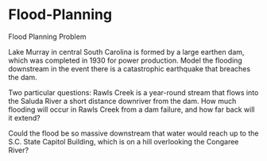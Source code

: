 # Flood-Planning
Flood Planning
Problem	 
 	
Lake Murray in central South Carolina is formed by a large earthen dam, which was completed in 1930 for power production. Model the flooding downstream in the event there is a catastrophic earthquake that breaches the dam. 

Two particular questions: 
Rawls Creek is a year-round stream that flows into the Saluda River a short distance downriver from the dam. How much flooding will occur in Rawls Creek from a dam failure, and how far back will it extend? 

Could the flood be so massive downstream that water would reach up to the S.C. State Capitol Building, which is on a hill overlooking the Congaree River?
